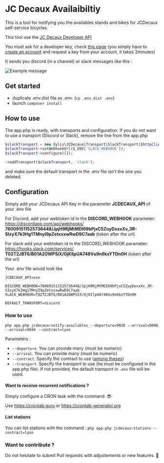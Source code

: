 # JC Decaux Availaibiltiy

This is a tool for notifying you the availables stands and bikes for 
JCDecaux self-service bicycles.

This tool use the [JC Decaux Developer API](https://developer.jcdecaux.com#/)

You must ask for a developer key, check [this page](https://developer.jcdecaux.com#/opendata/vls?page=getstarted)
(you simply have to [create an account](https://developer.jcdecaux.com/#/signup) and request a key from your account, it takes 2minutes)

It sends you discord (in a channel) or slack messages like this : 

![Example message](https://i.imgur.com/wXGBU8V.png)

## Get started

- duplicate .env.dist file as .env. (`cp .env.dist .env`)
- launch `composer install`

## How to use

The app.php is ready, with transports and configuration.
If you do not want to use a transport (Discord or Slack), remove the line from
the app.php

```php
$slackTransport = new Xylis\JCDecaux\Transport\SlackTransport($httpClient);
$slackTransport->setWebhookUrl($_ENV['SLACK_WEBHOOK']);
$slackTransport->configure([]);
```
```php
->addTransport($slackTransport, 'slack');
```
and make sure the default transport in the .env file isn't the one you deleted.

## Configuration

Simply add your JCDecaux API Key in the parameter **JCDECAUX_API** of your .env file

For Discord, add your webtoken id in the **DISCORD_WEBHOOK** parameter:
https://discordapp.com/api/webhooks/ **760091511525736448/JpjH9RjMtMDI69bPjxC5ZuyDxxxXv_3R-SIxyX7k3Hg1TMnyI9pZetxxxwRwD9C7aab**
(token after the url)

For slack add your webtoken id in the DISCORD_WEBHOOK parameter: 
https://hooks.slack.com/services/ **T02T2JBT6/B01A2OWPSIX/OjKIlpUA748Vu9n6ksYTDn0H**
(token after the url)

Your .env file would look like
```
JCDECAUX_API=xxx

DISCORD_WEBHOOK=760091511525736448/JpjH9RjMtMDI69bPjxC5ZuyDxxxXv_3R-SIxyX7k3Hg1TMnyI9pZetxxxwRwD9C7aab
SLACK_WEBHOOK=T02T2JBT6/B01A2OWPSIX/OjKIlpUA748Vu9n6ksYTDn0H

DEFAULT_TRANSPORT=discord
```

### How to use

`php app.php jcdecaux:notify-availables --departure=9020 --arrival=9006 --arrival=9044 --contract=lyon`

Parameters : 
- `--departure`. You can provide many (must be numeric)
- `--arrival`. You can provide many (must be numeric)
- `--contract`. Specify the contract to use ([among theses](https://developer.jcdecaux.com#/opendata/vls?page=static))
- `--transport`. Specify the transport to use (he must be configured in the app.php file). If not provided, 
the default transport in `.env` file will be used.

#### Want to receive recurrent notifications ?

Simply configure a CRON task with the command. 😎

Use https://crontab.guru or https://crontab-generator.org

#### List stations

You can list stations with the command : `php app.php jcdecaux:stations --contract=lyon`

### Want to contribute ?

Do not hesitate to submit Pull requests with adjustements or new features. 🥰